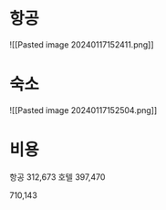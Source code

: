 
# 항공

![[Pasted image 20240117152411.png]]

# 숙소

![[Pasted image 20240117152504.png]]

# 비용

항공 312,673
호텔 397,470

710,143

